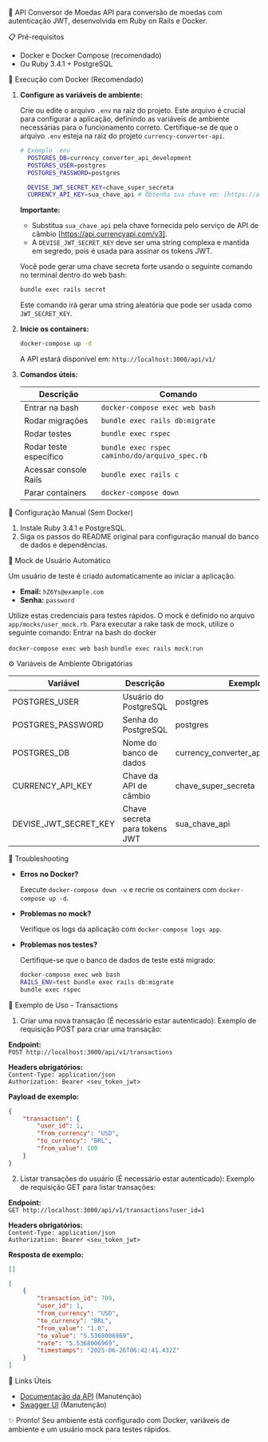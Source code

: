 🚀 API Conversor de Moedas
API para conversão de moedas com autenticação JWT, desenvolvida em Ruby on Rails e Docker.

📋 Pré-requisitos
*   Docker e Docker Compose (recomendado)
*   Ou Ruby 3.4.1 + PostgreSQL

🐳 Execução com Docker (Recomendado)

1.  **Configure as variáveis de ambiente:**

    Crie ou edite o arquivo `.env` na raiz do projeto. Este arquivo é crucial para configurar a aplicação, definindo as variáveis de ambiente necessárias para o funcionamento correto. Certifique-se de que o arquivo `.env` esteja na raiz do projeto `currency-converter-api`.

    ```bash
    # Exemplo .env
      POSTGRES_DB=currency_converter_api_development
      POSTGRES_USER=postgres
      POSTGRES_PASSWORD=postgres

      DEVISE_JWT_SECRET_KEY=chave_super_secreta 
      CURRENCY_API_KEY=sua_chave_api # Obtenha sua chave em: [https://api.currencyapi.com/v3]
    ```

    **Importante:**
    *   Substitua `sua_chave_api` pela chave fornecida pelo serviço de API de câmbio [https://api.currencyapi.com/v3].
    *   A `DEVISE_JWT_SECRET_KEY` deve ser uma string complexa e mantida em segredo, pois é usada para assinar os tokens JWT.

    Você pode gerar uma chave secreta forte usando o seguinte comando no terminal dentro do web bash:

    ```bash
    bundle exec rails secret
    ```

    Este comando irá gerar uma string aleatória que pode ser usada como `JWT_SECRET_KEY`.

2.  **Inicie os containers:**

    ```bash
    docker-compose up -d
    ```

    A API estará disponível em: `http://localhost:3000/api/v1/`

3.  **Comandos úteis:**

    | Descrição             | Comando                         |
    | --------------------- | ------------------------------- |
    | Entrar na bash       | `docker-compose exec web bash` |
    | Rodar migrações       | `bundle exec rails db:migrate` |
    | Rodar testes         | `bundle exec rspec`            |
    | Rodar teste específico| `bundle exec rspec caminho/do/arquivo_spec.rb` |
    | Acessar console Rails | `bundle exec rails c`         |
    | Parar containers      | `docker-compose down`           |

🔧 Configuração Manual (Sem Docker)

1.  Instale Ruby 3.4.1 e PostgreSQL.
2.  Siga os passos do README original para configuração manual do banco de dados e dependências.

🔄 Mock de Usuário Automático

Um usuário de teste é criado automaticamente ao iniciar a aplicação.

*   **Email:** `hZ6Ys@example.com`
*   **Senha:** `password`

Utilize estas credenciais para testes rápidos. O mock é definido no arquivo `app/mocks/user_mock.rb`.
Para executar a rake task de mock, utilize o seguinte comando:
Entrar na bash do docker

`docker-compose exec web bash`
`bundle exec rails mock:run`

⚙️ Variáveis de Ambiente Obrigatórias

| Variável           | Descrição                       | Exemplo              |
| ------------------ | ------------------------------- | -------------------- |
| POSTGRES_USER      | Usuário do PostgreSQL          | postgres             |
| POSTGRES_PASSWORD  | Senha do PostgreSQL            | postgres             |
| POSTGRES_DB        | Nome do banco de dados         | currency_converter_api_development |
| CURRENCY_API_KEY   | Chave da API de câmbio         | chave_super_secreta  |
| DEVISE_JWT_SECRET_KEY | Chave secreta para tokens JWT | sua_chave_api        |

🚨 Troubleshooting

*   **Erros no Docker?**

    Execute `docker-compose down -v` e recrie os containers com `docker-compose up -d`.

*   **Problemas no mock?**

    Verifique os logs da aplicação com `docker-compose logs app`.

*   **Problemas nos testes?**
    
    Certifique-se que o banco de dados de teste está migrado:
    ```bash
    docker-compose exec web bash
    RAILS_ENV=test bundle exec rails db:migrate
    bundle exec rspec
    ```

📌 Exemplo de Uso - Transactions

1. Criar uma nova transação (É necessário estar autenticado):
Exemplo de requisição POST para criar uma transação:

**Endpoint:**  
`POST http://localhost:3000/api/v1/transactions`

**Headers obrigatórios:**  
`Content-Type: application/json`  
`Authorization: Bearer <seu_token_jwt>`

**Payload de exemplo:**
```json
{
    "transaction": {
        "user_id": 1,
        "from_currency": "USD",
        "to_currency": "BRL",
        "from_value": 100
    }
}
```

2. Listar transações do usuário (É necessário estar autenticado):
Exemplo de requisição GET para listar transações:

**Endpoint:**  
`GET http://localhost:3000/api/v1/transactions?user_id=1`

**Headers obrigatórios:**  
`Content-Type: application/json`  
`Authorization: Bearer <seu_token_jwt>`

**Resposta de exemplo:**
```json
[]
```

```json
[
    {
        "transaction_id": 709,
        "user_id": 1,
        "from_currency": "USD",
        "to_currency": "BRL",
        "from_value": "1.0",
        "to_value": "5.5368006969",
        "rate": "5.5368006969",
        "timestamps": "2025-06-26T06:42:41.432Z"
    }
]
```
🔗 Links Úteis

*   [Documentação da API](link_para_documentacao) (Manutenção)
*   [Swagger UI](link_para_swagger) (Manutenção)

✨ Pronto! Seu ambiente está configurado com Docker, variáveis de ambiente e um usuário mock para testes rápidos.
